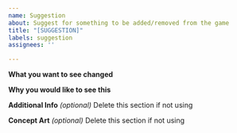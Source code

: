 ```yaml
---
name: Suggestion
about: Suggest for something to be added/removed from the game
title: "[SUGGESTION]"
labels: suggestion
assignees: ''

---
```


**What you want to see changed**


**Why you would like to see this**


**Additional Info** *(optional)*
Delete this section if not using

**Concept Art** *(optional)*
Delete this section if not using
